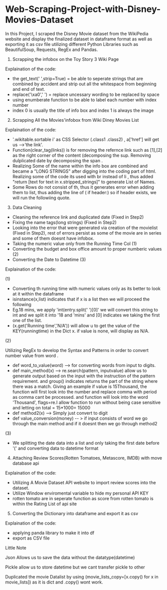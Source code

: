 # Web-Scraping-Project-with-Disney-Movies-Dataset

In this Project, I scraped the Disney Movie dataset from the WikiPedia website and display the finalized dataset in dataframe format as well as exporting it as csv file utilizing different Python Libraries such as BeautifulSoup, Requests, RegEx and Pandas.

1. Scrapping the infobox on the Toy Story 3  Wiki Page

Explaination of the code:
- the get_text(' ',strip=True) =  be able to seperate strings that are combined by accident and strip out all the whitespace from beginning and end of text. 
- replace('\xa0',' ') = replace uncessary wording to be replaced by space 
- using enumberate function to be able to label each number with index number 
- index 0 is usually the title of info box and index 1 is always the image

2. Scrapping All the Movies'infobox from Wiki Diney Movies List

Explaination of the code:
- '.wikitable.sortable i' as CSS Selector (.class1 .class2) , a['href'] will get us -->'the link'.  
- Function(clear_tag(links)) is for removing the refernce link such as [1],[2] as the right corner of the content (decomposing the sup. Removing dulplicated date by decomposing the  span .  
- Realizing Some of the name within the info box are combined and became a "LONG STRINGS" after digging into the coding part of html. Realizing some of the code its used with  br  instead of li , thus added "return [text for text in x.stripped_strings]" to generate List of Names.  
-  Some Rows do not consist of th, thus it generates error when adding them to list, thus adding the line of ( if header:) so if header exists, we will run the followiing quote.

3. Data Cleaning

- Cleaning the reference link and duplicated date (Fixed in Step2)
- Fixing the name tags(long strings) (Fixed in Step2)
- Looking into the error that were generated via creation of the movielist (Fixed in Step2), rest of errors persist as some of the movie are in series and some of them doesnt have infobox.
- Taking the numeric value only from the Running Time Col (1)
- Converting the budget and box office amount to proper numberic values  (2)
- Converting the Date to Datetime (3)

Explaination of the code:

(1)
- Converting th running time with numeric values only as its better to look at it within the dataframe
- isinstance(x,list) indicates that if x is a list then we will proceed the following
- Eg.18 mins, we apply 'int(entry.split(' ')[0]' we will convert this string to int and we split it into '18 and  'mins' and [0] indicates we taking the first one of the list.
- (x.get('Running time','N/A')) will allow u to get the value of the KEY(runningtime) in the Dict x. if value is none, will display as N/A.

(2)

Utilizing RegEx to develop the Syntax and Patterns in order to convert number value from word .

- def word_to_value(word) --> for converting words from input to digits.
- def main_method(x) --> re.search(pattern, inputvalue) allow us to generate output based on the input with the instruction of the pattern requirement. and group() indicates returns the part of the string where there was a match. Giving an example if value is 15Thousand, the function will first look into the number  and replace comma with period as comma cant be processed. and function will look into the word 'Thousand', flags=re.I allow function to run without being case sensitive and letting on total = 15*1000= 15000
- def method2(x) --> Simply just convert to digit
- def value_conversion(money)  -- > if input consists of word we go through the main method and if it doesnt then we go through method2


(3)

- We splitting the date data into a list and only taking the first date before '(' and converting data to datetime format 


4. Attaching Review Scores(Rotten Tomatoes, Metascore, IMDB) with move database api

Explaination of the code:

- Utilizing A Movie Dataset API website to import review scores into the dataset.
- Utilize Window enviromental variable to hide my personal API KEY
- rotten tomato are in seperate function as score from rotten tomato is within the Rating List of api site



5. Converting the Dictionary into dataframe and export it as csv

Explaination of the code:

- applying panda library to make it into df
- export as CSV file


Little Note

Json Allows us to save the data without the datatype(datetime) 

Pickle allow us to store datetime but we cant transfer pickle to other

Duplicated the movie Datalist by using (movie_lists_copy=[x.copy() for x in movie_lists]) as it is dict and .copy() wont work.






